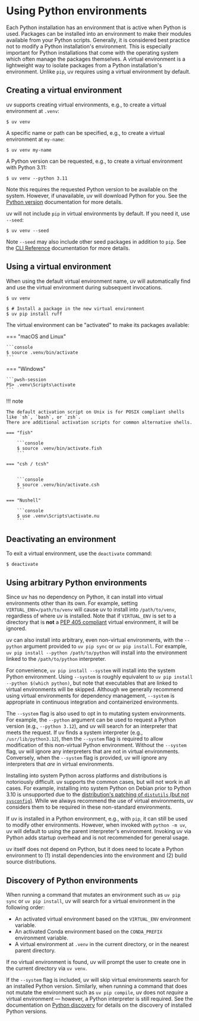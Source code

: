 # Using Python environments

Each Python installation has an environment that is active when Python is used. Packages can be
installed into an environment to make their modules available from your Python scripts. Generally,
it is considered best practice not to modify a Python installation's environment. This is especially
important for Python installations that come with the operating system which often manage the
packages themselves. A virtual environment is a lightweight way to isolate packages from a Python
installation's environment. Unlike `pip`, uv requires using a virtual environment by default.

## Creating a virtual environment

uv supports creating virtual environments, e.g., to create a virtual environment at `.venv`:

```console
$ uv venv
```

A specific name or path can be specified, e.g., to create a virtual environment at `my-name`:

```console
$ uv venv my-name
```

A Python version can be requested, e.g., to create a virtual environment with Python 3.11:

```console
$ uv venv --python 3.11
```

Note this requires the requested Python version to be available on the system. However, if
unavailable, uv will download Python for you. See the
[Python version](../concepts/python-versions.md) documentation for more details.

uv will not include `pip` in virtual environments by default. If you need it, use `--seed`:

```console
$ uv venv --seed
```

Note `--seed` may also include other seed packages in addition to `pip`. See the
[CLI Reference](../reference/cli.md#uv-venv) documentation for more details.

## Using a virtual environment

When using the default virtual environment name, uv will automatically find and use the virtual
environment during subsequent invocations.

```console
$ uv venv

$ # Install a package in the new virtual environment
$ uv pip install ruff
```

The virtual environment can be "activated" to make its packages available:

=== "macOS and Linux"

    ```console
    $ source .venv/bin/activate
    ```

=== "Windows"

    ```pwsh-session
    PS> .venv\Scripts\activate
    ```

!!! note

    The default activation script on Unix is for POSIX compliant shells like `sh`, `bash`, or `zsh`.
    There are additional activation scripts for common alternative shells.

    === "fish"

        ```console
        $ source .venv/bin/activate.fish
        ```

    === "csh / tcsh"


        ```console
        $ source .venv/bin/activate.csh
        ```

    === "Nushell"

        ```console
        $ use .venv\Scripts\activate.nu
        ```

## Deactivating an environment

To exit a virtual environment, use the `deactivate` command:

```console
$ deactivate
```

## Using arbitrary Python environments

Since uv has no dependency on Python, it can install into virtual environments other than its own.
For example, setting `VIRTUAL_ENV=/path/to/venv` will cause uv to install into `/path/to/venv`,
regardless of where uv is installed. Note that if `VIRTUAL_ENV` is set to a directory that is
**not** a [PEP 405 compliant](https://peps.python.org/pep-0405/#specification) virtual environment,
it will be ignored.

uv can also install into arbitrary, even non-virtual environments, with the `--python` argument
provided to `uv pip sync` or `uv pip install`. For example,
`uv pip install --python /path/to/python` will install into the environment linked to the
`/path/to/python` interpreter.

For convenience, `uv pip install --system` will install into the system Python environment. Using
`--system` is roughly equivalent to `uv pip install --python $(which python)`, but note that
executables that are linked to virtual environments will be skipped. Although we generally recommend
using virtual environments for dependency management, `--system` is appropriate in continuous
integration and containerized environments.

The `--system` flag is also used to opt in to mutating system environments. For example, the
`--python` argument can be used to request a Python version (e.g., `--python 3.12`), and uv will
search for an interpreter that meets the request. If uv finds a system interpreter (e.g.,
`/usr/lib/python3.12`), then the `--system` flag is required to allow modification of this
non-virtual Python environment. Without the `--system` flag, uv will ignore any interpreters that
are not in virtual environments. Conversely, when the `--system` flag is provided, uv will ignore
any interpreters that _are_ in virtual environments.

Installing into system Python across platforms and distributions is notoriously difficult. uv
supports the common cases, but will not work in all cases. For example, installing into system
Python on Debian prior to Python 3.10 is unsupported due to the
[distribution's patching of `distutils` (but not `sysconfig`)](https://ffy00.github.io/blog/02-python-debian-and-the-install-locations/).
While we always recommend the use of virtual environments, uv considers them to be required in these
non-standard environments.

If uv is installed in a Python environment, e.g., with `pip`, it can still be used to modify other
environments. However, when invoked with `python -m uv`, uv will default to using the parent
interpreter's environment. Invoking uv via Python adds startup overhead and is not recommended for
general usage.

uv itself does not depend on Python, but it does need to locate a Python environment to (1) install
dependencies into the environment and (2) build source distributions.

## Discovery of Python environments

When running a command that mutates an environment such as `uv pip sync` or `uv pip install`, uv
will search for a virtual environment in the following order:

- An activated virtual environment based on the `VIRTUAL_ENV` environment variable.
- An activated Conda environment based on the `CONDA_PREFIX` environment variable.
- A virtual environment at `.venv` in the current directory, or in the nearest parent directory.

If no virtual environment is found, uv will prompt the user to create one in the current directory
via `uv venv`.

If the `--system` flag is included, uv will skip virtual environments search for an installed Python
version. Similarly, when running a command that does not mutate the environment such as
`uv pip compile`, uv does not _require_ a virtual environment — however, a Python interpreter is
still required. See the documentation on
[Python discovery](../concepts/python-versions.md#discovery-of-python-versions) for details on the
discovery of installed Python versions.
